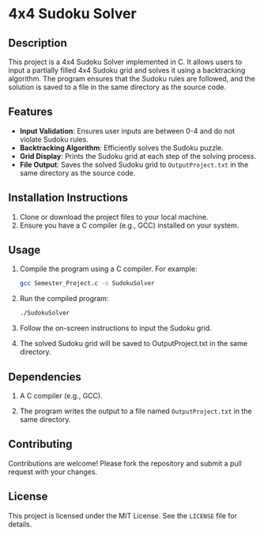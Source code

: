 # 4x4 Sudoku Solver

## Description
This project is a 4x4 Sudoku Solver implemented in C. It allows users to input a partially filled 4x4 Sudoku grid and solves it using a backtracking algorithm. The program ensures that the Sudoku rules are followed, and the solution is saved to a file in the same directory as the source code.

## Features
- **Input Validation**: Ensures user inputs are between 0-4 and do not violate Sudoku rules.
- **Backtracking Algorithm**: Efficiently solves the Sudoku puzzle.
- **Grid Display**: Prints the Sudoku grid at each step of the solving process.
- **File Output**: Saves the solved Sudoku grid to `OutputProject.txt` in the same directory as the source code.

## Installation Instructions
1. Clone or download the project files to your local machine.
2. Ensure you have a C compiler (e.g., GCC) installed on your system.

## Usage
1. Compile the program using a C compiler. For example:
   ```bash
   gcc Semester_Project.c -o SudokuSolver
   ```

2. Run the compiled program:
   ```bash
   ./SudokuSolver
   ```

3. Follow the on-screen instructions to input the Sudoku grid.

4. The solved Sudoku grid will be saved to OutputProject.txt in the same directory.

## Dependencies 
1. A C compiler (e.g., GCC).

2. The program writes the output to a file named `OutputProject.txt` in the same directory.

## Contributing
Contributions are welcome! Please fork the repository and submit a pull request with your changes.

## License
This project is licensed under the MIT License. See the `LICENSE` file for details.